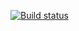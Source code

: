 [![Build status](https://ci.appveyor.com/api/projects/status/q4suvfo49qxcj3tq?svg=true)](https://ci.appveyor.com/project/LevchenkoTS/aqa3)